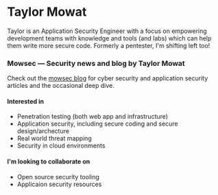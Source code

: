 # Taylor Mowat
Taylor is an Application Security Engineer with a focus on empowering development teams with knowledge and tools (and labs) which can help them write more secure code. Formerly a pentester, I'm shifting left too! 

### Mowsec — Security news and blog by Taylor Mowat
Check out the [mowsec blog](https://mowsec.com) for cyber security and application security articles and the occasional deep dive.

#### Interested in
* Penetration testing (both web app and infrastructure)
* Application security, including secure coding and secure design/archecture
* Real world threat mapping
* Security in cloud environments

#### I'm looking to collaborate on
* Open source security tooling
* Applicaion security resources
